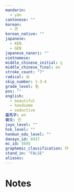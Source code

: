 ```yaml
---
mandarin:
  - yán
cantonese: ""
korean:
  - 연
korean_native: ""
japanese:
  - KEN
  - GEN
japanese_nanori: ""
vietnamese:
middle_chinese_initial: ŋ
middle_chinese_final: en
stroke_count: "7"
radical: 女
skip_number: 1-3-4
grade_level: 名
pos: ""
english:
  - beautiful
  - handsome
  - seductive
羅馬字: en
韓文: 언
joyo_level: ""
hsk_level: ""
hanmun_edu_level: ""
danayo_id: 8437
mc_id: 5695
graphemic_classification: 幵
stand_in: "FALSE"
aliases:
---
```


# Notes
